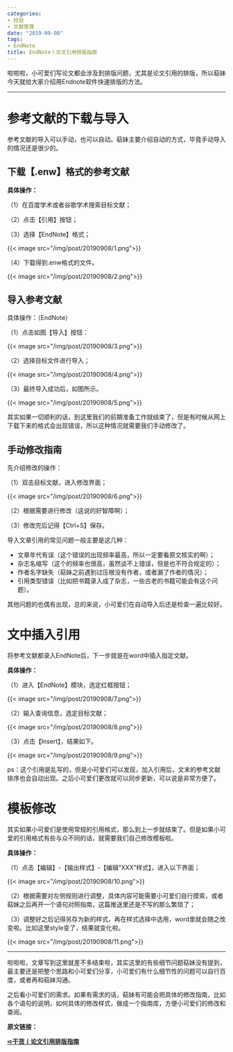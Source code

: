 ```yaml
---
categories:
- 经验
- 文献管理
date: "2019-09-08"
tags:
- EndNote
title: EndNote丨论文引用排版指南
---
```


啦啦啦，小可爱们写论文都会涉及到排版问题，尤其是论文引用的排版，所以萜妹今天就给大家介绍用Endnote软件快速排版的方法。

<!--more-->

---

# **参考文献的下载与导入**

参考文献的导入可以手动，也可以自动。萜妹主要介绍自动的方式，毕竟手动导入的情况还是很少的。

## **下载【.enw】格式的参考文献**

**具体操作：**

（1）在百度学术或者谷歌学术搜索目标文献；

（2）点击【引用】按钮；

（3）选择【EndNote】格式；

{{< image src="/img/post/20190908/1.png">}}

（4）下载得到.enw格式的文件。

{{< image src="/img/post/20190908/2.png">}}

## **导入参考文献**

具体操作：（EndNote）

（1）点击如图【导入】按钮：

{{< image src="/img/post/20190908/3.png">}}

（2）选择目标文件进行导入；

{{< image src="/img/post/20190908/4.png">}}

（3）最终导入成功后，如图所示。

{{< image src="/img/post/20190908/5.png">}}



其实如果一切顺利的话，到这里我们的前期准备工作就结束了，但是有时候从网上下载下来的格式会出现错误，所以这种情况就需要我们手动修改了。

## **手动修改指南**

先介绍修改的操作：

（1）双击目标文献，进入修改界面；

{{< image src="/img/post/20190908/6.png">}}

（2）根据需要进行修改（这说的好智障啊）；

（3）修改完后记得【Ctrl+S】保存。

导入文章引用的常见问题一般主要是这几种：

- 文章年代有误（这个错误的出现频率最高，所以一定要看原文核实的啊）；
- 杂志名缩写（这个的频率也很高，虽然谈不上错误，但是也不符合规定的）；
- 作者名字缺失（萜妹之前遇到过压根没有作者，或者漏了作者的情况）；
- 引用类型错误（比如把书籍录入成了杂志，一些古老的书籍可能会有这个问题）。

其他问题的也偶有出现，总的来说，小可爱们在自动导入后还是检查一遍比较好。

# **文中插入引用**

将参考文献都录入EndNote后，下一步就是在word中插入指定文献。

**具体操作：**

（1）进入【EndNote】模块，选定红框按钮；

{{< image src="/img/post/20190908/7.png">}}

（2）输入查询信息，选定目标文献；

{{< image src="/img/post/20190908/8.png">}}

（3）点击【Insert】，结果如下。

{{< image src="/img/post/20190908/9.png">}}

ps：这个引用是乱写的，但是小可爱们可以发现，加入引用后，文末的参考文献排序也会自动出现。之后小可爱们更改就可以同步更新，可以说是非常方便了。

# **模板修改**

其实如果小可爱们是使用常规的引用格式，那么到上一步就结束了。但是如果小可爱的引用格式有些与众不同的话，就需要我们自己修改模板啦。

**具体操作：**

（1）点击【编辑】-【输出样式】-【编辑“XXX”样式】，进入以下界面；

{{< image src="/img/post/20190908/10.png">}}

（2）根据需要对左侧规则进行调整，具体内容可能需要小可爱们自行摸索，或者萜妹之后再开一个语句对照指南，这篇推送里还是不写的那么繁琐了；

（3）调整好之后记得另存为新的样式，再在样式选择中选用，word里就会随之改变啦。比如这里style变了，结果就变化啦。

{{< image src="/img/post/20190908/11.png">}}

---

啦啦啦，文章写到这里就差不多结束啦，其实这里的有些细节问题萜妹没有提到，最主要还是把整个思路和小可爱们分享，小可爱们有什么细节性的问题可以自行百度，或者再和萜妹沟通。

之后看小可爱们的需求。如果有需求的话，萜妹有可能会把具体的修改指南，比如各个语句的说明，如何具体的修改样式，做成一个指南库，方便小可爱们的修改和查阅。

**原文链接：**

**[➪干货丨论文引用排版指南](https://mp.weixin.qq.com/s?__biz=MzIwMDk1OTM2OQ==&mid=2247484874&idx=1&sn=6ad4750ef642f957726c6b75c2d0d003&chksm=96f4712ca183f83a528b233afce00a29818df8a3c7dcaecfd708512088c30801664d1bd31b96&token=392107249&lang=zh_CN&scene=21#wechat_redirect)**